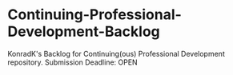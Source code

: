 # Continuing-Professional-Development-Backlog
KonradK's Backlog for Continuing(ous) Professional Development repository. Submission Deadline: OPEN
